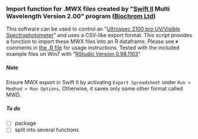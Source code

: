 ### Import function for .MWX files created by "[Swift II](http://www.thomassci.com/Instruments/Spectrophotometers/_/3E7A29F1-7EBD-43BB-9FBF-192625BE4C61) Multi Wavelength Version 2.00" program ([Biochrom Ltd](http://www.biochrom.co.uk/))

This software can be used to control an "[Ultrospec 2100 pro UV/Visible  Spectrophotometer](http://www.thomassci.com/Instruments/Spectrophotometers/_/0A56FFDB-A8B9-473E-99CF-960599F301B7)" and uses a CSV-like export format. This script provides a function to import these MWX files into an R dataframe. Please see `#` comments in [the .R file](MWX-import.R) for usage instructions. Tested with the included example files on Win7 with "[RStudio Version 0.98.1103](http://www.rstudio.com/products/rstudio/download/)"

##### Note

Ensure MWX export in Swift II by activating `Export Spreadsheet` under `Run > Medhod > Run Options`. Otherwise, it saves only some other format called MWD.

##### To do

- [ ] package
- [ ] split into several functions
